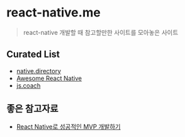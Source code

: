 # react-native.me

> react-native 개발할 때 참고할만한 사이트를 모아놓은 사이트

## Curated List

* [native.directory](https://www.native.directory/)
* [Awesome React Native](https://www.awesome-react-native.com/)
* [js.coach](https://js.coach/?collection=React+Native)

## 좋은 참고자료

* [React Native로 성공적인 MVP 개발하기](https://drive.google.com/file/d/1LKtyaDE9qnrqOeJvQRhIhWqdZ229ofR7/view?fbclid=IwAR3CXaz0HevOfkHG4DsAoWeh-a67EAAfQaVBZrxl7RNla3uG-sI3J0ggTkQ)
